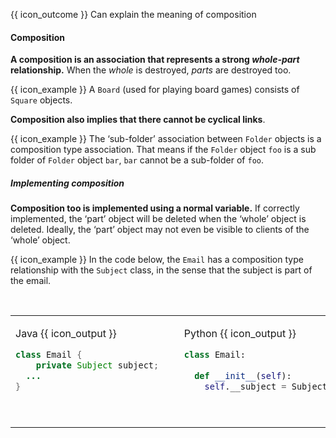 <span id="prereqs"></span>

<span id="outcomes">{{ icon_outcome }} Can explain the meaning of composition</span>

<div id="title">

#### Composition

</div>

<div id="body">

**A composition is an association that represents a strong _whole-part_ relationship.** When the _whole_ is destroyed, _parts_ are destroyed too.

<tip-box>

{{ icon_example }} A `Board` (used for playing board games) consists of `Square` objects.

</tip-box>

**Composition also implies that there cannot be cyclical links**. 

<tip-box>

{{ icon_example }} The ‘sub-folder’ association between `Folder` objects is a composition type association. That means if the `Folder` object `foo` is a sub folder of `Folder` object `bar`, `bar` cannot be a sub-folder of `foo`. 

</tip-box>

##### Implementing composition

**Composition too is implemented using a normal variable.** If correctly implemented, the ‘part’ object will be deleted when the ‘whole’ object is deleted. Ideally, the ‘part’ object may not even be visible to clients of the ‘whole’ object.

<tip-box>

{{ icon_example }} In the code below, the `Email` has a composition type relationship with the `Subject` class, in the sense that the subject is part of the email.

<table> 
<tr>
  <td valign="top">

Java {{ icon_output }}
```java
class Email {
    private Subject subject;
  ...
}
```
  </td>
  <td>&nbsp;&nbsp;<br><br></td>
  <td valign="top">

Python {{ icon_output }}
```python
class Email:
  
  def __init__(self):
    self.__subject = Subject()
```
  </td>
</tr>
</table>


</tip-box>


</div>

<div id="extras">
</div>